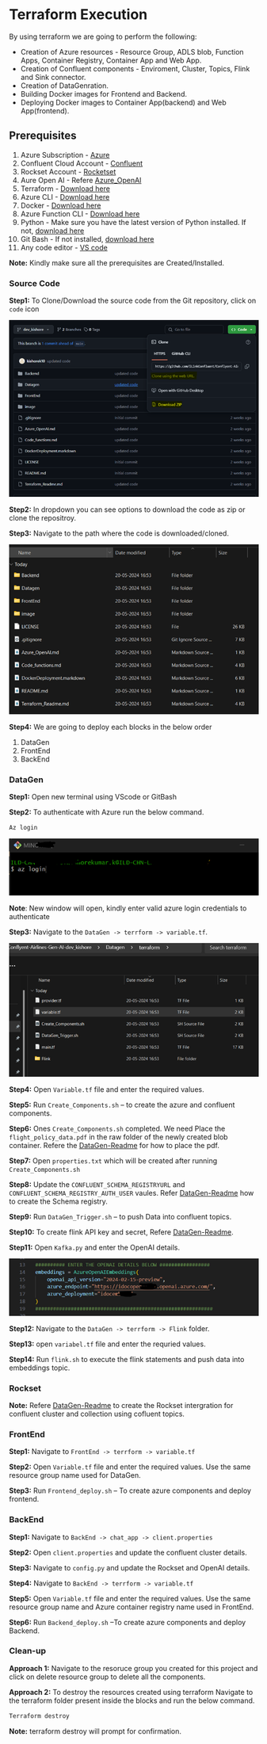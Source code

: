 # Terraform Execution

By using terraform we are going to perform the following:

* Creation of Azure resources - Resource Group, ADLS blob, Function Apps, Container Registry, Container App and Web App.
* Creation of Confluent components - Enviroment, Cluster, Topics, Flink and Sink connector.
* Creation of DataGenration.
* Building Docker images for Frontend and Backend.
* Deploying Docker images to Container App(backend) and Web App(frontend).

## Prerequisites

1. Azure Subscription - [Azure](https://login.microsoftonline.com/organizations/oauth2/v2.0/authorize?redirect_uri=https%3A%2F%2Fportal.azure.com%2Fsignin%2Findex%2F&response_type=code%20id_token&scope=https%3A%2F%2Fmanagement.core.windows.net%2F%2Fuser_impersonation%20openid%20email%20profile&state=OpenIdConnect.AuthenticationProperties%3DHPEEzac0V84qgOTMN71ECQXxMpI5m2FqIsZ-WGWDnOrVbvpAZ3nA7huBPSk54q8UZl65nY_0rXcwOPE2MQz10cVA0PKtRLxkEER5kQ0GhZ82JuCPVt-TQdNnFpB2UO9_nQls0WPDr1R8pGE5veCZZhs9Qe5LOqQE6sY7ZEQEhYb2P0jZY_9PHvmapjpBr1_Uc8IMx6aamUMuv6sCNYhbLksp4Vw0q6foVQUSwULnWByh72Y-aacPjqRgdVFZkKVKnOa9ShbjZkJ7CtMHENAIICevhI5JDjKR86HJJKhA-9jiprU3mmnTbaU9cPcPMGsKtvAwxqt2SlZD47IBhu7_iEQmdHxA8Dy7fP4OR6tAbyiCt6UWuyVheC95EeFFYwNAOpfv1Ko2UFbOoe3Qjytb7uhHRPmncA9T69aI3suOzSlq1Lp6mE-xgCDhqxLJfFgQ_xqCDpnZ-F7vofAlwizxv3NWFb-AUaxyZwnuEF44mQsXdzPUKcK3YT62lU9O2Rvp&response_mode=form_post&nonce=638518086607887006.MWZiZjczMjMtN2Y2Ny00MTc0LThiZjMtMDAwMzMzMGM4MTViMmI4YTY0M2QtNDE0Mi00ZGMyLThhN2EtNzc1MTViNTc1NDFk&client_id=c44b4083-3bb0-49c1-b47d-974e53cbdf3c&site_id=501430&client-request-id=3e5a8f3e-366a-421f-85ee-4d6064ba4daa&x-client-SKU=ID_NET472&x-client-ver=7.2.0.0)
2. Confluent Cloud Account - [Confluent](https://www.confluent.io/confluent-cloud/?utm_medium=sem&utm_source=google&utm_campaign=ch.sem_br.brand_tp.prs_tgt.confluent-brand_mt.xct_rgn.india_lng.eng_dv.all_con.confluent-cloud&utm_term=confluent%20cloud&creative=&device=c&placement=&gad_source=1&gclid=Cj0KCQjw6auyBhDzARIsALIo6v9nBsrMlcVCFKuY5PZMkHOQ_ocpZVg9ORL-fbMQvl1Atmis7Cv2JG4aArKIEALw_wcB)
3. Rockset Account - [Rocketset](https://rockset.com/?utm_medium=paid&utm_source=google&utm_campaign=Brand_search&utm_term=rockset&utm_medium=ppc&utm_campaign=GAds-Search-Brand-US&utm_source=adwords&hsa_acc=7255809193&hsa_grp=150144081033&hsa_tgt=kwd-301988738617&hsa_src=g&hsa_ad=697473817567&hsa_mt=e&hsa_kw=rockset&hsa_net=adwords&hsa_ver=3&hsa_cam=16123169211&gad_source=1&gclid=Cj0KCQjw6auyBhDzARIsALIo6v-Q7ZTTnWnY6g6ufVM1OOznId2QBNfPXQhNiB_eqppFyJZpTZ5EXksaAgWLEALw_wcB)
4. Aure Open AI - Refere [Azure_OpenAI](Azure_OpenAI.md)
5. Terraform - [Download here](https://developer.hashicorp.com/terraform/install)
6. Azure CLI - [Download here](https://learn.microsoft.com/en-us/cli/azure/install-azure-cli)
7. Docker    - [Download here](https://www.docker.com/products/docker-desktop/)
8. Azure Function CLI - [Download here](https://learn.microsoft.com/en-us/azure/azure-functions/functions-run-local?tabs=windows%2Cisolated-process%2Cnode-v4%2Cpython-v2%2Chttp-trigger%2Ccontainer-apps&pivots=programming-language-csharp)
9. Python - Make sure you have the latest version of Python installed. If not, [download here](https://www.python.org/downloads/release/python-390/)
10. Git Bash - If not installed, [download here](https://git-scm.com/downloads)
11. Any code editor - [VS code](https://code.visualstudio.com/)

**Note:** Kindly make sure all the prerequisites are Created/Installed.

### Source Code

**Step1:** To Clone/Download the source code from the Git repository, click on `code` icon

![a](image/Picture1.png)

**Step2:** In dropdown you can see options to download the code as zip or clone the repositroy.

**Step3:** Navigate to the path where the code is downloaded/cloned.

![a](image/Picture2.png)

**Step4:** We are going to deploy each blocks in the below order

1. DataGen
2. FrontEnd
3. BackEnd

### DataGen

**Step1:** Open new terminal using VScode or GitBash

**Step2:** To authenticate with Azure run the below command.

````bash
Az login
````
![a](image/Picture3.png)

**Note**: New window will open, kindly enter valid azure login credentials to authenticate

**Step3:** Navigate to the `DataGen -> terrform -> variable.tf`.

![a](image/Picture4.png)

**Step4:** Open `Variable.tf` file and enter the required values.

**Step5:** Run `Create_Components.sh` – to create the azure and confluent components.

**Step6:** Ones `Create_Components.sh` completed. We need Place the `flight_policy_data.pdf` in the raw folder of the newly created blob container. Refere the [DataGen-Readme](./Datagen/Readme_DataGen.md) for how to place the pdf.

**Step7:** Open `properties.txt` which will be created after running `Create_Components.sh`

**Step8:** Update the `CONFLUENT_SCHEMA_REGISTRYURL` and `CONFLUENT_SCHEMA_REGISTRY_AUTH_USER` vaules. Refer [DataGen-Readme](./Datagen/Readme_DataGen.md) how to create the Schema registry.

**Step9:** Run `DataGen_Trigger.sh` – to push Data into confluent topics.

**Step10:** To create flink API key and secret, Refere [DataGen-Readme](./Datagen/Readme_DataGen.md).

**Step11:** Open `Kafka.py` and enter the OpenAI details.

![a](image/Picture5.png)

**Step12:** Navigate to the `DataGen -> terrform -> Flink` folder.

**Step13:** open `variabel.tf` file and enter the requried values.

**Step14:** Run `flink.sh` to execute the flink statements and push data into embeddings topic.

### Rockset

**Note:** Refere [DataGen-Readme](./Datagen/Readme_DataGen.md) to create the Rockset intergration for confluent cluster and collection using cofluent topics.

### FrontEnd

**Step1:** Navigate to `FrontEnd -> terrform -> variable.tf`

**Step2:** Open `Variable.tf` file and enter the required values. Use the same resource group name used for DataGen.

**Step3:** Run `Frontend_deploy.sh` – To create azure components and deploy frontend.

### BackEnd

**Step1:** Navigate to `BackEnd -> chat_app -> client.properties`

**Step2:** Open `client.properties` and update the confluent cluster details.

**Step3:** Navigate to `config.py` and update the Rockset and OpenAI details.

**Step4:** Navigate to `BackEnd -> terrform -> variable.tf`

**Step5:** Open `Variable.tf` file and enter the required values. Use the same resource group name and Azure container registry name used in FrontEnd.

**Step6:** Run `Backend_deploy.sh` –To create azure components and deploy Backend.

### Clean-up

**Approach 1:** Navigate to the resoruce group you created for this project and click on delete resource group to delete all the components.

**Approach 2:** To destroy the resources created using terraform Navigate to the terraform folder present inside the blocks and run the below command.

````bash
Terraform destroy 
`````

**Note:** terraform destroy will prompt for confirmation.
